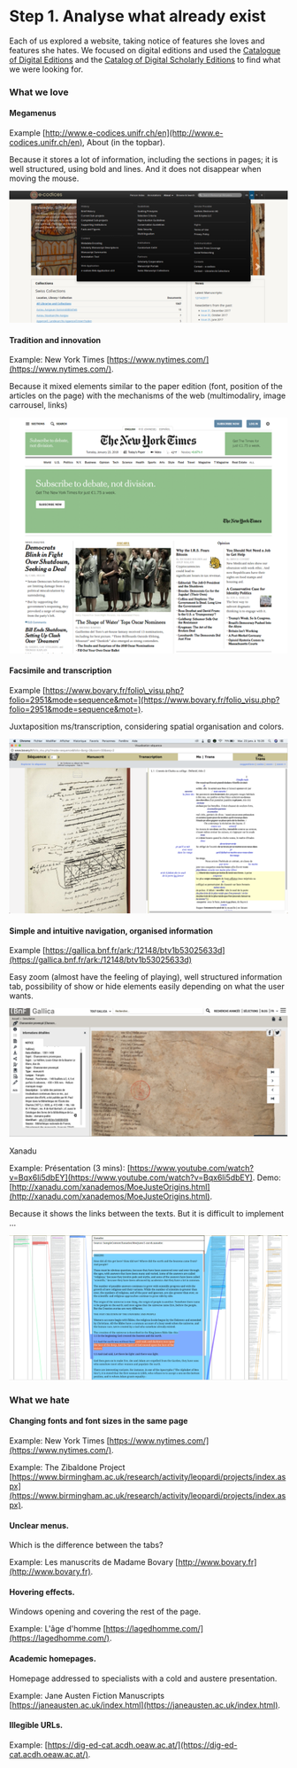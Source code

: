 # Step 1. Analyse what already exist

Each of us explored a website, taking notice of features she loves and features she hates. We focused on digital editions and used the [Catalogue of Digital Editions](https://dig-ed-cat.acdh.oeaw.ac.at/) and the [Catalog of Digital Scholarly Editions](http://www.digitale-edition.de/) to find what we were looking for.

### What we love

#### **Megamenus**

Example [http://www.e-codices.unifr.ch/en](http://www.e-codices.unifr.ch/en), About \(in the topbar\).

Because it stores a lot of information, including the sections in pages; it is well structured, using bold and lines. And it does not disappear when moving the mouse.

![](.gitbook/assets/ecodices.png)

#### **Tradition and innovation**

Example: New York Times [https://www.nytimes.com/](https://www.nytimes.com/).

Because it mixed elements similar to the paper edition \(font, position of the articles on the page\) with the mechanisms of the web \(multimodaliry, image carrousel, links\)

![](.gitbook/assets/nyt.png)

#### **Facsimile and transcription**

Example [https://www.bovary.fr/folio\_visu.php?folio=2951&mode=sequence&mot=](https://www.bovary.fr/folio_visu.php?folio=2951&mode=sequence&mot=).

Juxtaposition ms/transcription, considering spatial organisation and colors.

![](.gitbook/assets/bovary.png)

#### **Simple and intuitive navigation, organised information**

Example [https://gallica.bnf.fr/ark:/12148/btv1b53025633d](https://gallica.bnf.fr/ark:/12148/btv1b53025633d)

Easy zoom \(almost have the feeling of playing\), well structured information tab, possibility of show or hide elements easily depending on what the user wants.

![](.gitbook/assets/gallica.png)

Xanadu

Example: Présentation \(3 mins\): [https://www.youtube.com/watch?v=Bqx6li5dbEY](https://www.youtube.com/watch?v=Bqx6li5dbEY). Demo: [http://xanadu.com/xanademos/MoeJusteOrigins.html](http://xanadu.com/xanademos/MoeJusteOrigins.html).

Because it shows the links between the texts. But it is difficult to implement ...

![](.gitbook/assets/xanadu.png)

### What we hate

#### **Changing fonts and font sizes in the same page**

Example: New York Times [https://www.nytimes.com/](https://www.nytimes.com/).

Example: The Zibaldone Project [https://www.birmingham.ac.uk/research/activity/leopardi/projects/index.aspx](https://www.birmingham.ac.uk/research/activity/leopardi/projects/index.aspx).

#### **Unclear menus**.

Which is the difference between the tabs?

Example: Les manuscrits de Madame Bovary [http://www.bovary.fr](http://www.bovary.fr).

#### **Hovering effects**. 

Windows opening and covering the rest of the page.

Example: L'âge d'homme [https://lagedhomme.com/](https://lagedhomme.com/).

#### **Academic homepages**. 

Homepage addressed to specialists with a cold and austere presentation.

Example: Jane Austen Fiction Manuscripts [https://janeausten.ac.uk/index.html](https://janeausten.ac.uk/index.html).

#### **Illegible URLs**.

Example: [https://dig-ed-cat.acdh.oeaw.ac.at/](https://dig-ed-cat.acdh.oeaw.ac.at/).

